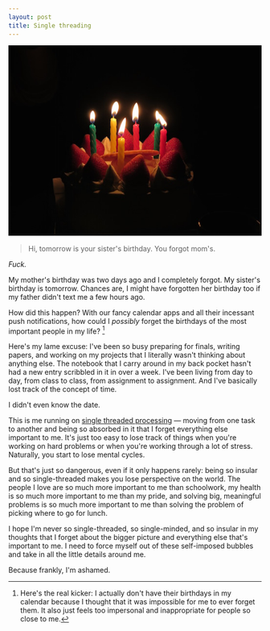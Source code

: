 ```yaml
---
layout: post
title: Single threading
---
```


![Birthday candles](/images/birthday.jpg)

> Hi, tomorrow is your sister's birthday. You forgot mom's.

_Fuck._

My mother's birthday was two days ago and I completely forgot. My sister's birthday is tomorrow. Chances are, I might have forgotten her birthday too if my father didn't text me a few hours ago.

How did this happen? With our fancy calendar apps and all their incessant push notifications, how could I _possibly_ forget the birthdays of the most important people in my life? [^1]

Here's my lame excuse: I've been so busy preparing for finals, writing papers, and working on my projects that I literally wasn't thinking about anything else. The notebook that I carry around in my back pocket hasn't had a new entry scribbled in it in over a week. I've been living from day to day, from class to class, from assignment to assignment. And I've basically lost track of the concept of time.

I didn't even know the date.

This is me running on [single threaded processing](http://en.wikipedia.org/wiki/Single_threading) — moving from one task to another and being so absorbed in it that I forget everything else important to me. It's just too easy to lose track of things when you're working on hard problems or when you're working through a lot of stress. Naturally, you start to lose mental cycles.

But that's just so dangerous, even if it only happens rarely: being so insular and so single-threaded makes you lose perspective on the world. The people I love are so much more important to me than schoolwork, my health is so much more important to me than my pride, and solving big, meaningful problems is so much more important to me than solving the problem of picking where to go for lunch.

I hope I'm never so single-threaded, so single-minded, and so insular in my thoughts that I forget about the bigger picture and everything else that's important to me. I need to force myself out of these self-imposed bubbles and take in all the little details around me.

Because frankly, I'm ashamed.

[^1]: Here's the real kicker: I actually don't have their birthdays in my calendar because I thought that it was impossible for me to ever forget them. It also just feels too impersonal and inappropriate for people so close to me.
